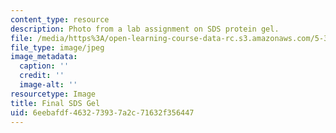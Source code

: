 ```yaml
---
content_type: resource
description: Photo from a lab assignment on SDS protein gel.
file: /media/https%3A/open-learning-course-data-rc.s3.amazonaws.com/5-36-biochemistry-laboratory-spring-2009/6eebafdf463273937a2c71632f356447_chp_gel.jpg
file_type: image/jpeg
image_metadata:
  caption: ''
  credit: ''
  image-alt: ''
resourcetype: Image
title: Final SDS Gel
uid: 6eebafdf-4632-7393-7a2c-71632f356447
---
```

